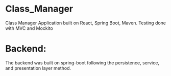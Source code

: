 # Class_Manager
Class Manager Application built on React, Spring Boot, Maven. Testing done with MVC and Mockito 

# Backend:

The backend was built on spring-boot following the persistence, service, and presentation layer method.
